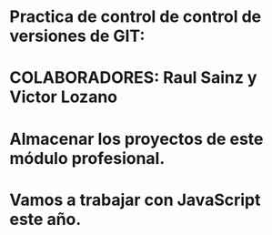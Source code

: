 # Practica de control de control de versiones de GIT:
# COLABORADORES: Raul Sainz y Victor Lozano
#
# Almacenar los proyectos de este módulo profesional.
# Vamos a trabajar con JavaScript este año.

